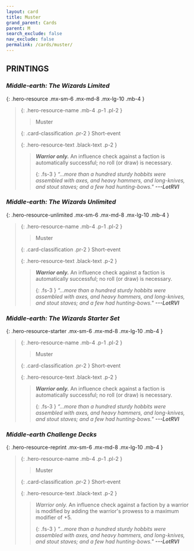 ```yaml
---
layout: card
title: Muster
grand_parent: Cards
parent: M
search_exclude: false
nav_exclude: false
permalink: /cards/muster/
---
```


## PRINTINGS


### _Middle-earth: The Wizards Limited_

{: .hero-resource .mx-sm-6 .mx-md-8 .mx-lg-10 .mb-4 }
> {: .hero-resource-name .mb-4 .p-1 .pl-2 }
> > <div class="card-mp"></div>
> > <div class="card-name">Muster</div>
>
> {: .card-classification .pr-2 }
> Short-event
>
> {: .hero-resource-text .black-text .p-2 }
> > _**Warrior only.**_ An influence check against a faction is automatically successful; no roll (or draw) is necessary. 
> > 
> > {: .fs-3 } 
> > _“...more than a hundred sturdy hobbits were assembled with axes, and heavy hammers, and long-knives, and stout staves; and a few had hunting-bows."_ ***---&#65279;LotRVI*** 
> 

### _Middle-earth: The Wizards Unlimited_

{: .hero-resource-unlimited .mx-sm-6 .mx-md-8 .mx-lg-10 .mb-4 }
> {: .hero-resource-name .mb-4 .p-1 .pl-2 }
> > <div class="card-mp"></div>
> > <div class="card-name">Muster</div>
>
> {: .card-classification .pr-2 }
> Short-event
>
> {: .hero-resource-text .black-text .p-2 }
> > _**Warrior only.**_ An influence check against a faction is automatically successful; no roll (or draw) is necessary. 
> > 
> > {: .fs-3 } 
> > _“...more than a hundred sturdy hobbits were assembled with axes, and heavy hammers, and long-knives, and stout staves; and a few had hunting-bows."_ ***---&#65279;LotRVI*** 
> 

### _Middle-earth: The Wizards Starter Set_

{: .hero-resource-starter .mx-sm-6 .mx-md-8 .mx-lg-10 .mb-4 }
> {: .hero-resource-name .mb-4 .p-1 .pl-2 }
> > <div class="card-mp"></div>
> > <div class="card-name">Muster</div>
>
> {: .card-classification .pr-2 }
> Short-event
>
> {: .hero-resource-text .black-text .p-2 }
> > _**Warrior only.**_ An influence check against a faction is automatically successful; no roll (or draw) is necessary. 
> > 
> > {: .fs-3 } 
> > _“...more than a hundred sturdy hobbits were assembled with axes, and heavy hammers, and long-knives, and stout staves; and a few had hunting-bows."_ ***---&#65279;LotRVI*** 
> 

### _Middle-earth Challenge Decks_

{: .hero-resource-reprint .mx-sm-6 .mx-md-8 .mx-lg-10 .mb-4 }
> {: .hero-resource-name .mb-4 .p-1 .pl-2 }
> > <div class="card-mp"></div>
> > <div class="card-name">Muster</div>
>
> {: .card-classification .pr-2 }
> Short-event
>
> {: .hero-resource-text .black-text .p-2 }
> > _Warrior only._ An influence check against a faction by a warrior is modified by adding the warrior's prowess to a maximum modifier of +5. 
> > 
> > {: .fs-3 } 
> > _“...more than a hundred sturdy hobbits were assembled with axes, and heavy hammers, and long-knives, and stout staves; and a few had hunting-bows."_ ***---&#65279;LotRVI*** 
> 
